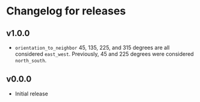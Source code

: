 # Changelog for releases

## v1.0.0
- `orientation_to_neighbor` 45, 135, 225, and 315 degrees are all considered `east_west`. Previously, 45 and 225 degrees were considered `north_south`.

## v0.0.0
- Initial release
